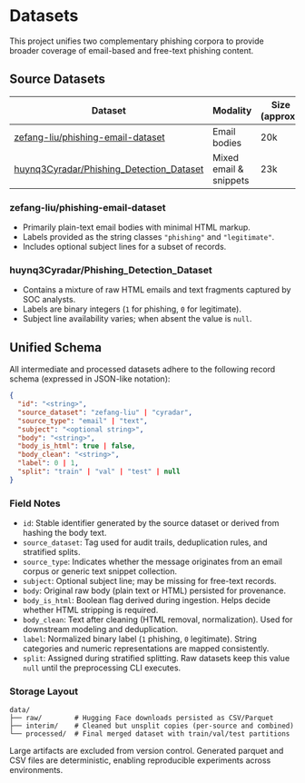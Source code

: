 # Datasets

This project unifies two complementary phishing corpora to provide broader coverage of email-based and free-text phishing content.

## Source Datasets

| Dataset | Modality | Size (approx.) | Format | License |
|---------|----------|----------------|--------|---------|
| [zefang-liu/phishing-email-dataset](https://huggingface.co/datasets/zefang-liu/phishing-email-dataset) | Email bodies | 20k | CSV | CC BY-NC 4.0 |
| [huynq3Cyradar/Phishing_Detection_Dataset](https://huggingface.co/datasets/huynq3Cyradar/Phishing_Detection_Dataset) | Mixed email & snippets | 23k | Parquet | Research only |

### zefang-liu/phishing-email-dataset

- Primarily plain-text email bodies with minimal HTML markup.
- Labels provided as the string classes `"phishing"` and `"legitimate"`.
- Includes optional subject lines for a subset of records.

### huynq3Cyradar/Phishing_Detection_Dataset

- Contains a mixture of raw HTML emails and text fragments captured by SOC analysts.
- Labels are binary integers (`1` for phishing, `0` for legitimate).
- Subject line availability varies; when absent the value is `null`.

## Unified Schema

All intermediate and processed datasets adhere to the following record schema (expressed in JSON-like notation):

```json
{
  "id": "<string>",
  "source_dataset": "zefang-liu" | "cyradar",
  "source_type": "email" | "text",
  "subject": "<optional string>",
  "body": "<string>",
  "body_is_html": true | false,
  "body_clean": "<string>",
  "label": 0 | 1,
  "split": "train" | "val" | "test" | null
}
```

### Field Notes

- `id`: Stable identifier generated by the source dataset or derived from hashing the body text.
- `source_dataset`: Tag used for audit trails, deduplication rules, and stratified splits.
- `source_type`: Indicates whether the message originates from an email corpus or generic text snippet collection.
- `subject`: Optional subject line; may be missing for free-text records.
- `body`: Original raw body (plain text or HTML) persisted for provenance.
- `body_is_html`: Boolean flag derived during ingestion. Helps decide whether HTML stripping is required.
- `body_clean`: Text after cleaning (HTML removal, normalization). Used for downstream modeling and deduplication.
- `label`: Normalized binary label (`1` phishing, `0` legitimate). String categories and numeric representations are mapped consistently.
- `split`: Assigned during stratified splitting. Raw datasets keep this value `null` until the preprocessing CLI executes.

### Storage Layout

```
data/
├── raw/        # Hugging Face downloads persisted as CSV/Parquet
├── interim/    # Cleaned but unsplit copies (per-source and combined)
└── processed/  # Final merged dataset with train/val/test partitions
```

Large artifacts are excluded from version control. Generated parquet and CSV files are deterministic, enabling reproducible experiments across environments.
